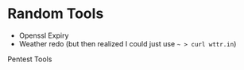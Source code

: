 # Random Tools
- Openssl Expiry
- Weather redo (but then realized I could just use `~ > curl wttr.in`) 

Pentest Tools

